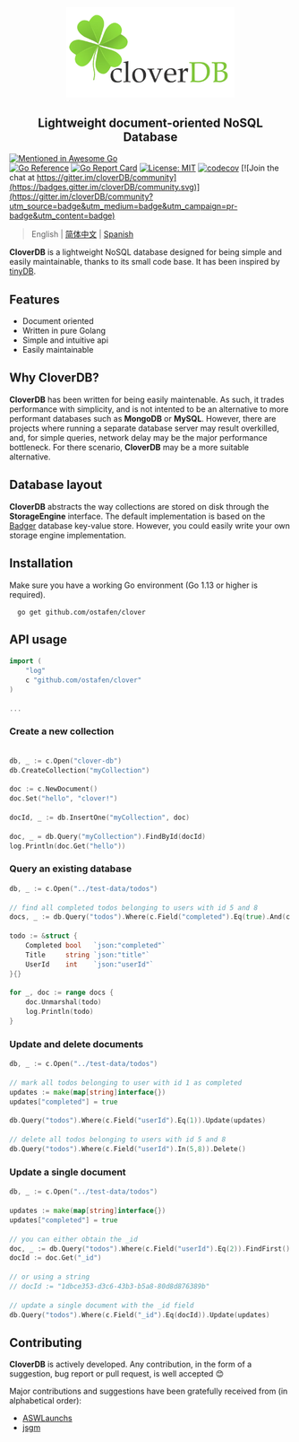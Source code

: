<p align="center">
<img width="300" src=".github/logo.png" border="0" alt="kelindar/column">
</p>
<h2 align="center">Lightweight document-oriented NoSQL Database</h2>

[![Mentioned in Awesome Go](https://awesome.re/mentioned-badge.svg)](https://github.com/avelino/awesome-go)  
[![Go Reference](https://pkg.go.dev/badge/badge/github.com/ostafen/clover.svg)](https://pkg.go.dev/github.com/ostafen/clover)
[![Go Report Card](https://goreportcard.com/badge/github.com/ostafen/clover)](https://goreportcard.com/report/github.com/ostafen/clover)
[![License: MIT](https://img.shields.io/badge/License-MIT-blue.svg)](https://opensource.org/licenses/MIT)
[![codecov](https://codecov.io/gh/ostafen/clover/branch/main/graph/badge.svg?token=R06H8FR47O)](https://codecov.io/gh/ostafen/clover)
[![Join the chat at https://gitter.im/cloverDB/community](https://badges.gitter.im/cloverDB/community.svg)](https://gitter.im/cloverDB/community?utm_source=badge&utm_medium=badge&utm_campaign=pr-badge&utm_content=badge)

> English | [简体中文](README-CN.md) | [Spanish](README-ES.md)

**CloverDB** is a lightweight NoSQL database designed for being simple and easily maintainable, thanks to its small code base. It has been inspired by [tinyDB](https://github.com/msiemens/tinydb).

## Features

- Document oriented
- Written in pure Golang
- Simple and intuitive api
- Easily maintainable

## Why CloverDB?

**CloverDB** has been written for being easily maintenable. As such, it trades performance with simplicity, and is not intented to be an alternative to more performant databases such as **MongoDB** or **MySQL**.
However, there are projects where running a separate database server may result overkilled, and, for simple queries, network delay may be the major performance bottleneck.
For there scenario, **CloverDB** may be a more suitable alternative.

## Database layout

**CloverDB** abstracts the way collections are stored on disk through the **StorageEngine** interface. The default implementation is based on the [Badger](https://github.com/dgraph-io/badger) database key-value store. However, you could easily write your own storage engine implementation.

## Installation
Make sure you have a working Go environment (Go 1.13 or higher is required). 
```shell
  go get github.com/ostafen/clover
```

## API usage

```go
import (
	"log"
	c "github.com/ostafen/clover"
)

...

```

### Create a new collection
```go

db, _ := c.Open("clover-db")
db.CreateCollection("myCollection")

doc := c.NewDocument()
doc.Set("hello", "clover!")

docId, _ := db.InsertOne("myCollection", doc)

doc, _ = db.Query("myCollection").FindById(docId)
log.Println(doc.Get("hello"))

```

### Query an existing database

```go
db, _ := c.Open("../test-data/todos")

// find all completed todos belonging to users with id 5 and 8
docs, _ := db.Query("todos").Where(c.Field("completed").Eq(true).And(c.Field("userId").In(5, 8))).FindAll()

todo := &struct {
    Completed bool   `json:"completed"`
    Title     string `json:"title"`
    UserId    int    `json:"userId"`
}{}

for _, doc := range docs {
    doc.Unmarshal(todo)
    log.Println(todo)
}
```

### Update and delete documents

```go
db, _ := c.Open("../test-data/todos")

// mark all todos belonging to user with id 1 as completed
updates := make(map[string]interface{})
updates["completed"] = true

db.Query("todos").Where(c.Field("userId").Eq(1)).Update(updates)

// delete all todos belonging to users with id 5 and 8
db.Query("todos").Where(c.Field("userId").In(5,8)).Delete()
```

### Update a single document
```go
db, _ := c.Open("../test-data/todos")

updates := make(map[string]interface{})
updates["completed"] = true

// you can either obtain the _id
doc, _ := db.Query("todos").Where(c.Field("userId").Eq(2)).FindFirst()
docId := doc.Get("_id")

// or using a string
// docId := "1dbce353-d3c6-43b3-b5a8-80d8d876389b"

// update a single document with the _id field
db.Query("todos").Where(c.Field("_id").Eq(docId)).Update(updates)
```

## Contributing

**CloverDB** is actively developed. Any contribution, in the form of a suggestion, bug report or pull request, is well accepted :blush:

Major contributions and suggestions have been gratefully received from (in alphabetical order):

- [ASWLaunchs](https://github.com/ASWLaunchs)
- [jsgm](https://github.com/jsgm)
